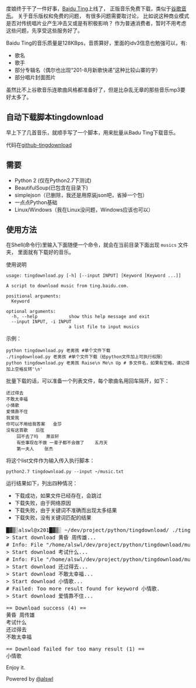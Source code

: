 度娘终于干了一件好事，[Baidu Ting](http://ting.baidu.com)上线了，
正版音乐免费下载，类似于[谷歌音乐](http://www.google.cn/music)。
关于音乐版权和免费的问题， 有很多问题需要取讨论，
比如说这种商业模式是否对传统唱片业产生冲击又或是有积极影响？
作为普通消费者，暂时不用考虑这些问题，先享受这些服务好了。

Baidu Ting的音乐质量是128KBps，音质算好，里面的idv3信息也勉强可以，有:

* 歌名
* 歌手
* 部分专辑名（偶尔也出现“201-8月新歌快递”这种比较山寨的字）
* 部分唱片封面图片

虽然比不上谷歌音乐连歌曲风格都准备好了，但是比杂乱无章的那些音乐mp3要好太多了。

## 自动下载脚本tingdownload ##

早上下了几首音乐，就顺手写了一个脚本，用来批量从Badu Ting下载音乐。

代码在[github-tingdownload](https://github.com/alswl/tingdownload)

## 需要 ##

* Python 2 (仅在Python2.7下测试)
* BeautifulSoup(已包含在目录下)
* simplejson（已删除，我还是用原装json吧，省掉一个包）
* 一点点Python基础
* Linux/Windows（我在Linux没问题，Windows应该也可以）

## 使用方法 ##

在Shell(命令行)里输入下面随便一个命令，就会在当前目录下面出现 `musics` 文件夹，
里面就有下载好的音乐。

使用说明

    usage: tingdownload.py [-h] [--input INPUT] [Keyword [Keyword ...]]

    A script to download music from ting.baidu.com.

    positional arguments:
      Keyword

    optional arguments:
      -h, --help            show this help message and exit
      --input INPUT, -i INPUT
                            a list file to input musics

示例：

    python tingdownload.py 老男孩 #单个文件下载
    ./tingdownload.py 老男孩 #单个文件下载（给python文件加上可执行权限）
    python tingdownload.py 老男孩 Raise\n Me\n Up # 多文件名，如果有空格，请记得加上空格反转'\n'

批量下载的话，可以准备一个列表文件，每个歌曲名用回车隔开，如下：

    还过得去
    不敢太幸福
    小情歌
    爱情靠不住
    我爱我
    你可以不用给我答案 	金莎
    没有这首歌 	后弦
        回不去了吗 	萧亚轩
        有些事现在不做 一辈子都不会做了 	五月天
        第一夫人 	张杰

将这个list文件作为输入传入执行脚本：

    python2.7 tingdownload.py --input ~/music.txt

运行结果如下，列出四种情况：

* 下载成功，如果文件已经存在，会跳过
* 下载失败，由于网络原因
* 下载失败，由于关键词不准确而出现太多结果
* 下载失败，没有关键词匹配的结果


<pre>
█▓▒░alswl@x201█▓▒░ ~/dev/project/python/tingdownload/ ./tingdownload.py 黄昏\ 周传雄 考试什么 --input ~/a.txt
> Start download 黄昏 周传雄...
# Info: File "/home/alswl/dev/project/python/tingdownload/musics/周传雄-黄昏.mp3" exists.
> Start download 考试什么...
# Info: File "/home/alswl/dev/project/python/tingdownload/musics/徐良-考试什么的去死吧.mp3" exists.
> Start download 还过得去...
> Start download 不敢太幸福...
> Start download 小情歌...
# Failed: Too more result found for keyword 小情歌.
> Start download 爱情靠不住...

== Download success (4) ==
黄昏 周传雄
考试什么
还过得去
不敢太幸福

== Download failed for too many result (1) ==
小情歌
</pre>

Enjoy it.

Powered by [@alswl](http://log4d.com)

<!--vim: set ft=markdown expandtab nosmartindent:-->
